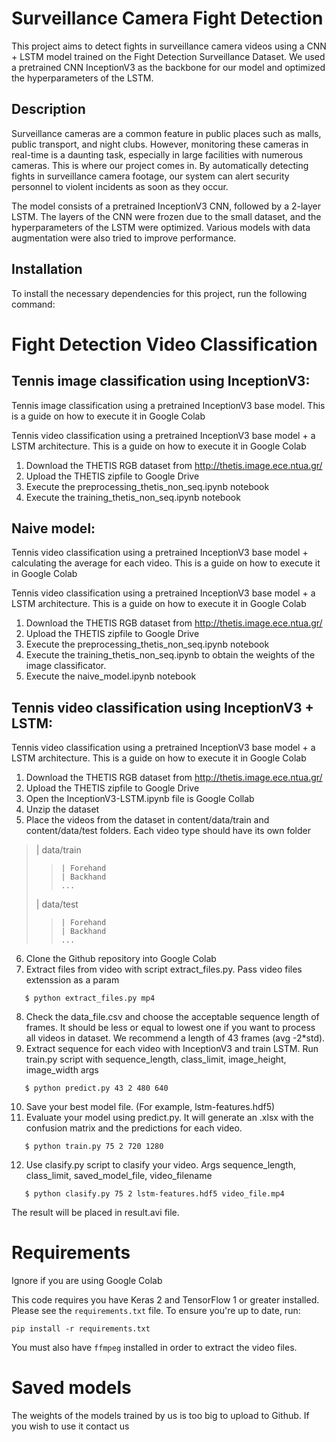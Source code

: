 # Surveillance Camera Fight Detection
This project aims to detect fights in surveillance camera videos using a CNN + LSTM model trained on the Fight Detection Surveillance Dataset. We used a pretrained CNN InceptionV3 as the backbone for our model and optimized the hyperparameters of the LSTM.

## Description
Surveillance cameras are a common feature in public places such as malls, public transport, and night clubs. However, monitoring these cameras in real-time is a daunting task, especially in large facilities with numerous cameras. This is where our project comes in. By automatically detecting fights in surveillance camera footage, our system can alert security personnel to violent incidents as soon as they occur.

The model consists of a pretrained InceptionV3 CNN, followed by a 2-layer LSTM. The layers of the CNN were frozen due to the small dataset, and the hyperparameters of the LSTM were optimized. Various models with data augmentation were also tried to improve performance.

## Installation
To install the necessary dependencies for this project, run the following command:
# Fight Detection Video Classification


## Tennis image classification using InceptionV3:
Tennis image classification using a pretrained InceptionV3 base model.
This is a guide on how to execute it in Google Colab

Tennis video classification using a pretrained InceptionV3 base model + a LSTM architecture.
This is a guide on how to execute it in Google Colab

1. Download the THETIS RGB dataset from <http://thetis.image.ece.ntua.gr/>
2. Upload the THETIS zipfile to Google Drive
3. Execute the preprocessing_thetis_non_seq.ipynb notebook
4. Execute the training_thetis_non_seq.ipynb notebook

## Naive model:
Tennis video classification using a pretrained InceptionV3 base model + calculating the average for each video.
This is a guide on how to execute it in Google Colab

Tennis video classification using a pretrained InceptionV3 base model + a LSTM architecture.
This is a guide on how to execute it in Google Colab

1. Download the THETIS RGB dataset from <http://thetis.image.ece.ntua.gr/>
2. Upload the THETIS zipfile to Google Drive
3. Execute the preprocessing_thetis_non_seq.ipynb notebook
4. Execute the training_thetis_non_seq.ipynb to obtain the weights of the image classificator.
5. Execute the naive_model.ipynb notebook

## Tennis video classification using InceptionV3 + LSTM:

Tennis video classification using a pretrained InceptionV3 base model + a LSTM architecture.
This is a guide on how to execute it in Google Colab

1. Download the THETIS RGB dataset from <http://thetis.image.ece.ntua.gr/>
2. Upload the THETIS zipfile to Google Drive
3. Open the InceptionV3-LSTM.ipynb file is Google Collab
4. Unzip the dataset
5. Place the videos from the dataset in content/data/train and content/data/test folders. Each video type should have its own folder

>	| data/train
> >		| Forehand
> >		| Backhand
> >		...
>	| data/test
> >		| Forehand
> >		| Backhand
> >		...

6. Clone the Github repository into Google Colab
7. Extract files from video with script extract_files.py. Pass video files extenssion as a param

`	$ python extract_files.py mp4`

8. Check the data_file.csv and choose the acceptable sequence length of frames. It should be less or equal to lowest one if you want to process all videos in dataset. We recommend a length of 43 frames (avg -2*std).
9. Extract sequence for each video with InceptionV3 and train LSTM. Run train.py script with sequence_length, class_limit, image_height, image_width args

`	$ python predict.py 43 2 480 640`

10. Save your best model file. (For example, lstm-features.hdf5)
11. Evaluate your model using predict.py. It will generate an .xlsx with the confusion matrix and the predictions for each video.

`	$ python train.py 75 2 720 1280`

12. Use clasify.py script to clasify your video. Args sequence_length, class_limit, saved_model_file, video_filename

`	$ python clasify.py 75 2 lstm-features.hdf5 video_file.mp4`

The result will be placed in result.avi file.

# Requirements

Ignore if you are using Google Colab

This code requires you have Keras 2 and TensorFlow 1 or greater installed. Please see the `requirements.txt` file. To ensure you're up to date, run:

`pip install -r requirements.txt`

You must also have `ffmpeg` installed in order to extract the video files.

# Saved models

The weights of the models trained by us is too big to upload to Github. If you wish to use it contact us
